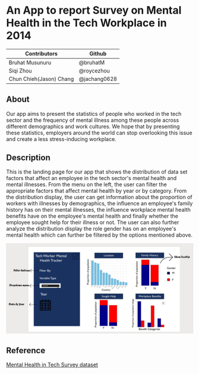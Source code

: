 # An App to report Survey on Mental Health in the Tech Workplace in 2014

Contributors | Github | 
--- | --- |
Bruhat Musunuru| @bruhatM |
Siqi Zhou | @roycezhou  |
Chun Chieh(Jason) Chang| @jachang0628  | 

## About
Our app aims to present the statistics of people who worked in the tech sector and the frequency of mental illness among these people across different demographics and work cultures. We hope that by presenting these statistics, employers around the world can stop overlooking this issue and create a less stress-inducing workplace.

## Description
This is the landing page for our app that shows the distribution of data set factors that affect an employee in the tech sector's mental health and mental illnesses. From the menu on the left, the user can filter the appropriate factors that affect mental health by year or by category. From the distribution display, the user can get information about the proportion of workers with illnesses by demographics, the influence an employee's family history has on their mental illnesses, the influence workplace mental health benefits have on the employee's mental health and finally whether the employee sought help for their illness or not. The user can also further analyze the distribution display the role gender has on an employee's mental health which can further be filtered by the options mentioned above.

![Alt text](updated_dashboard.jpg?raw=true "Title")


## Reference

[Mental Health in Tech Survey dataset](https://www.kaggle.com/osmi/mental-health-in-tech-survey)

